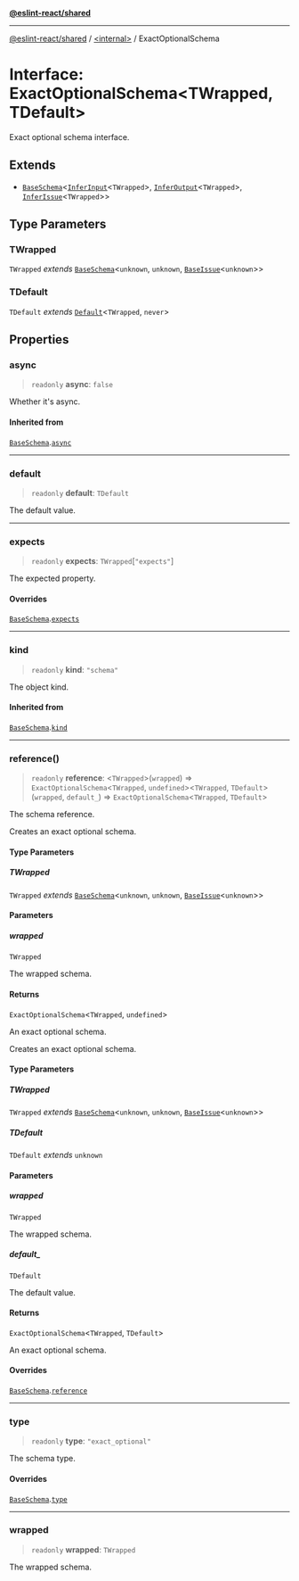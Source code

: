 [**@eslint-react/shared**](../../README.md)

***

[@eslint-react/shared](../../README.md) / [\<internal\>](../README.md) / ExactOptionalSchema

# Interface: ExactOptionalSchema\<TWrapped, TDefault\>

Exact optional schema interface.

## Extends

- [`BaseSchema`](BaseSchema.md)\<[`InferInput`](../type-aliases/InferInput.md)\<`TWrapped`\>, [`InferOutput`](../type-aliases/InferOutput.md)\<`TWrapped`\>, [`InferIssue`](../type-aliases/InferIssue.md)\<`TWrapped`\>\>

## Type Parameters

### TWrapped

`TWrapped` *extends* [`BaseSchema`](BaseSchema.md)\<`unknown`, `unknown`, [`BaseIssue`](BaseIssue.md)\<`unknown`\>\>

### TDefault

`TDefault` *extends* [`Default`](../type-aliases/Default.md)\<`TWrapped`, `never`\>

## Properties

### async

> `readonly` **async**: `false`

Whether it's async.

#### Inherited from

[`BaseSchema`](BaseSchema.md).[`async`](BaseSchema.md#async)

***

### default

> `readonly` **default**: `TDefault`

The default value.

***

### expects

> `readonly` **expects**: `TWrapped`\[`"expects"`\]

The expected property.

#### Overrides

[`BaseSchema`](BaseSchema.md).[`expects`](BaseSchema.md#expects)

***

### kind

> `readonly` **kind**: `"schema"`

The object kind.

#### Inherited from

[`BaseSchema`](BaseSchema.md).[`kind`](BaseSchema.md#kind)

***

### reference()

> `readonly` **reference**: \<`TWrapped`\>(`wrapped`) => `ExactOptionalSchema`\<`TWrapped`, `undefined`\>\<`TWrapped`, `TDefault`\>(`wrapped`, `default_`) => `ExactOptionalSchema`\<`TWrapped`, `TDefault`\>

The schema reference.

Creates an exact optional schema.

#### Type Parameters

##### TWrapped

`TWrapped` *extends* [`BaseSchema`](BaseSchema.md)\<`unknown`, `unknown`, [`BaseIssue`](BaseIssue.md)\<`unknown`\>\>

#### Parameters

##### wrapped

`TWrapped`

The wrapped schema.

#### Returns

`ExactOptionalSchema`\<`TWrapped`, `undefined`\>

An exact optional schema.

Creates an exact optional schema.

#### Type Parameters

##### TWrapped

`TWrapped` *extends* [`BaseSchema`](BaseSchema.md)\<`unknown`, `unknown`, [`BaseIssue`](BaseIssue.md)\<`unknown`\>\>

##### TDefault

`TDefault` *extends* `unknown`

#### Parameters

##### wrapped

`TWrapped`

The wrapped schema.

##### default\_

`TDefault`

The default value.

#### Returns

`ExactOptionalSchema`\<`TWrapped`, `TDefault`\>

An exact optional schema.

#### Overrides

[`BaseSchema`](BaseSchema.md).[`reference`](BaseSchema.md#reference)

***

### type

> `readonly` **type**: `"exact_optional"`

The schema type.

#### Overrides

[`BaseSchema`](BaseSchema.md).[`type`](BaseSchema.md#type)

***

### wrapped

> `readonly` **wrapped**: `TWrapped`

The wrapped schema.
